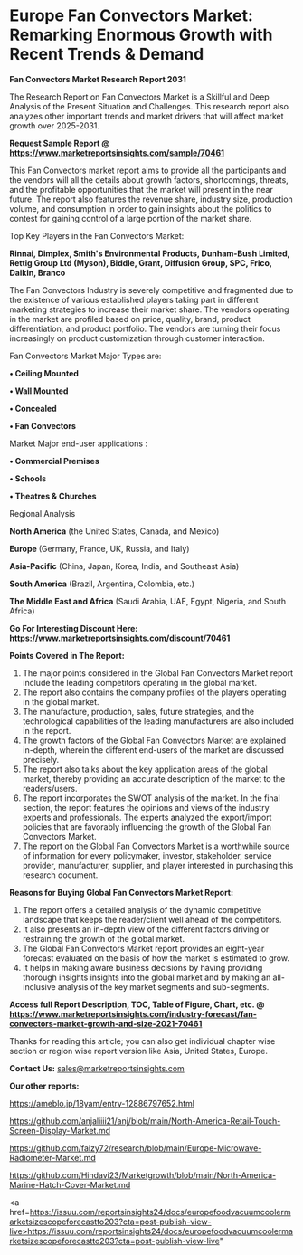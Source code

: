  # Europe Fan Convectors Market: Remarking Enormous Growth with Recent Trends & Demand

<strong>Fan Convectors Market Research Report 2031</strong>

The Research Report on Fan Convectors Market is a Skillful and Deep Analysis of the Present Situation and Challenges. This research report also analyzes other important trends and market drivers that will affect market growth over 2025-2031.

<strong>Request Sample Report @ <a href=https://www.marketreportsinsights.com/sample/70461>https://www.marketreportsinsights.com/sample/70461</a></strong>

This Fan Convectors market report aims to provide all the participants and the vendors will all the details about growth factors, shortcomings, threats, and the profitable opportunities that the market will present in the near future. The report also features the revenue share, industry size, production volume, and consumption in order to gain insights about the politics to contest for gaining control of a large portion of the market share.

Top Key Players in the Fan Convectors Market:

<strong>Rinnai, Dimplex, Smith&#39;s Environmental Products, Dunham-Bush Limited, Rettig Group Ltd (Myson), Biddle, Grant, Diffusion Group, SPC, Frico, Daikin, Branco</strong>

The Fan Convectors Industry is severely competitive and fragmented due to the existence of various established players taking part in different marketing strategies to increase their market share. The vendors operating in the market are profiled based on price, quality, brand, product differentiation, and product portfolio. The vendors are turning their focus increasingly on product customization through customer interaction.

Fan Convectors Market Major Types are:

<strong>• Ceiling Mounted

• Wall Mounted

• Concealed

• Fan Convectors</strong>

Market Major end-user applications :

<strong>• Commercial Premises

• Schools

• Theatres & Churches</strong>

Regional Analysis

</u><strong><b>North America</b></strong> (the United States, Canada, and Mexico)

<strong><b>Europe </b></strong>(Germany, France, UK, Russia, and Italy)

<strong><b>Asia-Pacific</b></strong> (China, Japan, Korea, India, and Southeast Asia)

<strong><b>South America</b></strong> (Brazil, Argentina, Colombia, etc.)

<strong><b>The Middle East and Africa</b></strong> (Saudi Arabia, UAE, Egypt, Nigeria, and South Africa)

<strong>Go For Interesting Discount Here: <a href=https://www.marketreportsinsights.com/discount/70461>https://www.marketreportsinsights.com/discount/70461</a></strong>

<strong>Points Covered in The Report:</strong>
<ol>
  <li>The major points considered in the Global Fan Convectors Market report include the leading competitors operating in the global market.</li>
  <li>The report also contains the company profiles of the players operating in the global market.</li>
  <li>The manufacture, production, sales, future strategies, and the technological capabilities of the leading manufacturers are also included in the report.</li>
  <li>The growth factors of the Global Fan Convectors Market are explained in-depth, wherein the different end-users of the market are discussed precisely.</li>
  <li>The report also talks about the key application areas of the global market, thereby providing an accurate description of the market to the readers/users.</li>
  <li>The report incorporates the SWOT analysis of the market. In the final section, the report features the opinions and views of the industry experts and professionals. The experts analyzed the export/import policies that are favorably influencing the growth of the Global Fan Convectors Market.</li>
  <li>The report on the Global Fan Convectors Market is a worthwhile source of information for every policymaker, investor, stakeholder, service provider, manufacturer, supplier, and player interested in purchasing this research document.</li>
</ol>
<strong>Reasons for Buying Global Fan Convectors Market Report:</strong>

<ol>
  <li>The report offers a detailed analysis of the dynamic competitive landscape that keeps the reader/client well ahead of the competitors.</li>
  <li>It also presents an in-depth view of the different factors driving or restraining the growth of the global market.</li>
  <li>The Global Fan Convectors Market report provides an eight-year forecast evaluated on the basis of how the market is estimated to grow.</li>
  <li>It helps in making aware business decisions by having providing thorough insights insights into the global market and by making an all-inclusive analysis of the key market segments and sub-segments.</li>
</ol>
<strong>Access full Report Description, TOC, Table of Figure, Chart, etc. @ <a href=https://www.marketreportsinsights.com/industry-forecast/fan-convectors-market-growth-and-size-2021-70461>https://www.marketreportsinsights.com/industry-forecast/fan-convectors-market-growth-and-size-2021-70461</a></strong>


Thanks for reading this article; you can also get individual chapter wise section or region wise report version like Asia, United States, Europe.

<strong>Contact Us:</strong>
sales@marketreportsinsights.com

<strong>Our other reports:</strong>

<a href=https://ameblo.jp/18yam/entry-12886797652.html>https://ameblo.jp/18yam/entry-12886797652.html</a>

<a href=https://github.com/anjaliiii21/anj/blob/main/North-America-Retail-Touch-Screen-Display-Market.md>https://github.com/anjaliiii21/anj/blob/main/North-America-Retail-Touch-Screen-Display-Market.md</a>

<a href=https://github.com/faizy72/research/blob/main/Europe-Microwave-Radiometer-Market.md>https://github.com/faizy72/research/blob/main/Europe-Microwave-Radiometer-Market.md</a>

<a href=https://github.com/Hindavi23/Marketgrowth/blob/main/North-America-Marine-Hatch-Cover-Market.md>https://github.com/Hindavi23/Marketgrowth/blob/main/North-America-Marine-Hatch-Cover-Market.md</a>

<a href=https://issuu.com/reportsinsights24/docs/europefoodvacuumcoolermarketsizescopeforecastto203?cta=post-publish-view-live>https://issuu.com/reportsinsights24/docs/europefoodvacuumcoolermarketsizescopeforecastto203?cta=post-publish-view-live</a>"
